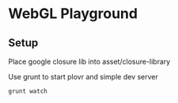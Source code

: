 # WebGL Playground

## Setup
Place google closure lib into asset/closure-library

Use grunt to start plovr and simple dev server
```
grunt watch
```
